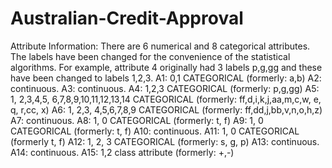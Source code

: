 # Australian-Credit-Approval
Attribute Information:  There are 6 numerical and 8 categorical attributes. The labels have been changed for the convenience of the statistical algorithms. For example, attribute 4 originally had 3 labels p,g,gg and these have been changed to labels 1,2,3.  A1: 0,1 CATEGORICAL (formerly: a,b) A2: continuous. A3: continuous. A4: 1,2,3 CATEGORICAL (formerly: p,g,gg) A5: 1, 2,3,4,5, 6,7,8,9,10,11,12,13,14 CATEGORICAL (formerly: ff,d,i,k,j,aa,m,c,w, e, q, r,cc, x) A6: 1, 2,3, 4,5,6,7,8,9 CATEGORICAL (formerly: ff,dd,j,bb,v,n,o,h,z) A7: continuous. A8: 1, 0 CATEGORICAL (formerly: t, f) A9: 1, 0 CATEGORICAL (formerly: t, f) A10: continuous. A11: 1, 0 CATEGORICAL (formerly t, f) A12: 1, 2, 3 CATEGORICAL (formerly: s, g, p) A13: continuous. A14: continuous. A15: 1,2 class attribute (formerly: +,-)
